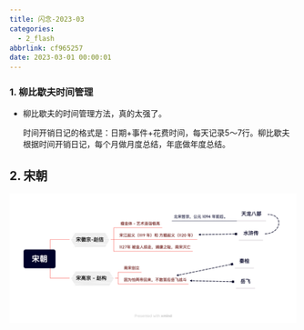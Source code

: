 ```yaml
---
title: 闪念-2023-03
categories:
  - 2_flash
abbrlink: cf965257
date: 2023-03-01 00:00:01
---
```




### 1. 柳比歇夫时间管理

+ 柳比歇夫的时间管理方法，真的太强了。

  时间开销日记的格式是：日期+事件+花费时间，每天记录5～7行。柳比歇夫根据时间开销日记，每个月做月度总结，年底做年度总结。 

## 2. 宋朝

![宋朝](flash-2023-03/%E5%AE%8B%E6%9C%9D.png)
